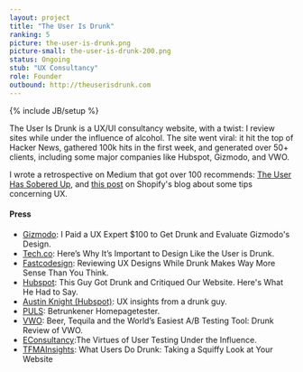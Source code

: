 ```yaml
---
layout: project
title: "The User Is Drunk"
ranking: 5
picture: the-user-is-drunk.png
picture-small: the-user-is-drunk-200.png
status: Ongoing
stub: "UX Consultancy"
role: Founder
outbound: http://theuserisdrunk.com
---
```

{% include JB/setup %}

The User Is Drunk is a UX/UI consultancy website, with a twist: I review sites while under the influence of alcohol. The site went viral: it hit the top of Hacker News, gathered 100k hits in the first week, and generated over 50+ clients, including some major companies like Hubspot, Gizmodo, and VWO.

I wrote a retrospective on Medium that got over 100 recommends: [The User Has Sobered Up](https://medium.com/@richlitt/the-user-has-sobered-up-df0b411997ea#.zbdpg4f1t), and [this post](https://www.shopify.com/partners/blog/78184134-10-things-i-learned-about-ux-by-being-drunk) on Shopify's blog about some tips concerning UX.

#### Press

- <a href="http://gizmodo.com/i-paid-a-ux-expert-100-to-get-drunk-and-evaluate-gizmo-1693902126">Gizmodo</a>: I Paid a UX Expert $100 to Get Drunk and Evaluate Gizmodo's Design.  
- <a href="http://tech.co/heres-why-its-important-to-design-like-the-user-is-drunk-2015-03">Tech.co</a>: Here’s Why It’s Important to Design Like the User is Drunk.  
- <a href="http://www.fastcodesign.com/3044455/reviewing-ux-designs-while-drunk-makes-way-more-sense-than-you-think">Fastcodesign</a>: Reviewing UX Designs While Drunk Makes Way More Sense Than You Think.  
- <a href="http://blog.hubspot.com/marketing/hubspot-website-review-userisdrunk">Hubspot</a>: This Guy Got Drunk and Critiqued Our Website. Here's What He Had to Say.  
- <a href="http://austinknight.com/writing/ux-insights-from-a-drunk-guy/">Austin Knight (Hubspot)</a>: UX insights from a drunk guy.  
- <a href="http://www.br.de/puls/themen/netz/richard-littauer-interview-the-user-is-drunk-100.html">PULS</a>: Betrunkener Homepagetester.  
- <a href="https://vwo.com/blog/drunk-review-worlds-easiest-ab-testing-tool/">VWO</a>: Beer, Tequila and the World’s Easiest A/B Testing Tool: Drunk Review of VWO.  
- <a href="https://econsultancy.com/blog/66616-the-virtues-of-user-testing-under-the-influence/">EConsultancy</a>:The Virtues of User Testing Under the Influence.  
- <a href="http://tfmainsights.com/what-users-do-drunk-taking-a-squiffy-look-at-your-website/">TFMAInsights</a>: What Users Do Drunk: Taking a Squiffy Look at Your Website  
